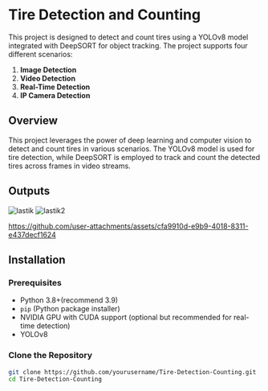 # Tire Detection and Counting

This project is designed to detect and count tires using a YOLOv8 model integrated with DeepSORT for object tracking. The project supports four different scenarios:

1. **Image Detection**
2. **Video Detection**
3. **Real-Time Detection**
4. **IP Camera Detection**

## Overview

This project leverages the power of deep learning and computer vision to detect and count tires in various scenarios. The YOLOv8 model is used for tire detection, while DeepSORT is employed to track and count the detected tires across frames in video streams.

## Outputs 

![lastik](https://github.com/user-attachments/assets/273ddd9e-72a8-4857-9c40-ea3e63a9d66e)
![lastik2](https://github.com/user-attachments/assets/9940cf92-500f-4567-ba37-03955c4f7b69)

https://github.com/user-attachments/assets/cfa9910d-e9b9-4018-8311-e437decf1624



## Installation


### Prerequisites

- Python 3.8+(recommend 3.9)
- `pip` (Python package installer)
- NVIDIA GPU with CUDA support (optional but recommended for real-time detection)
- YOLOv8

### Clone the Repository

```bash
git clone https://github.com/yourusername/Tire-Detection-Counting.git
cd Tire-Detection-Counting






